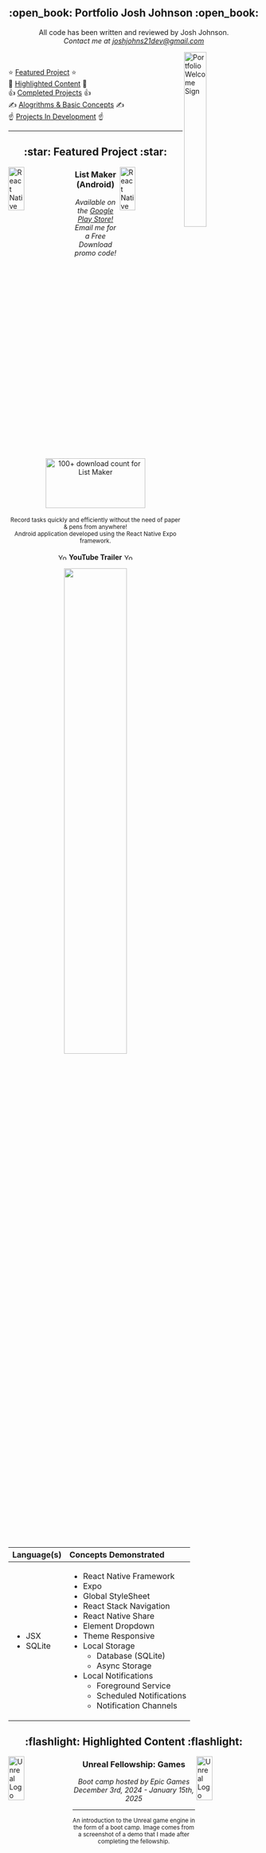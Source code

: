 <section id="heading">
<h1 align="center" style="font-weight: bold">:open_book: Portfolio Josh Johnson :open_book:</h1>

<div align='center'>

All code has been written and reviewed by Josh Johnson.<br>
<i>Contact me at joshjohns21dev@gmail.com</i><br>

</div>

<img src="/Portfolio_Assets/portfolio_welcome.gif" alt="Portfolio Welcome Sign" width="30%" height="30%" align='right'>

<br>

:star: [Featured Project](#star-featured-project-star) :star:<br>
:flashlight: [Highlighted Content](#flashlight-highlighted-content-flashlight) :flashlight:<br>
:thumbsup: [Completed Projects](#thumbsup-completed-projects-thumbsup) :thumbsup:<br>
:writing_hand: [Alogrithms & Basic Concepts](#writing_hand-algorithms--basic-concepts-writing_hand) :writing_hand:<br>
:point_up: [Projects In Development](#point_up-projects-in-development-point_up) :point_up:<br>

---
</section>

<!-- featured projects section -->
<section id="featured-project">
<h2 align="center">:star: Featured Project :star:</h2>

<img src="/Portfolio_Assets/react_native_logo.gif" alt="React Native Logo" width="25%" height="15%" align="left">
<img src="/Portfolio_Assets/react_native_logo.gif" alt="React Native Logo" width="25%" height="15%" align="right">

<h3 align="center">List Maker<br>&lpar;Android&rpar;</h3>
<div align="center">
    <i>Available on the <a href="https://play.google.com/store/apps/details?id=com.joshjohnsonhub.listmaker&pcampaignid=web_share">Google Play Store!</a><br>
    Email me for a Free Download promo code!</i>
</div>

<br>

<div align="center">

<img src="/Portfolio_Assets/list_maker_100_downloads.png" alt="100+ download count for List Maker" width="200px" height="100px">

</div>

<br>

<div align="center">
    <small>Record tasks quickly and efficiently without the need of paper &amp; pens from anywhere!<br>Android application developed using the React Native Expo framework.</small>
</div>

<br>

<div align='center'>

<img src="/Portfolio_Assets/YouTube_Logo.png" alt="YouTube Logo" width="18" height="12">
<strong>YouTube Trailer</strong>
<img src="/Portfolio_Assets/YouTube_Logo.png" alt="YouTube Logo" width="18" height="12">

[<img src="./Portfolio_Assets/list_maker_feature_graphic_v2.png" width="50%">](https://youtu.be/dqWbDTCgx-w?si=LbKm_MnFfUuBWN88)
</div>

<div align='center'>

| Language&lpar;s&rpar; | Concepts Demonstrated |
| :------------------------ | :------------------------ | 
| <ul><li>JSX</li><li>SQLite</li></ul> | <ul><li>React Native Framework</li><li>Expo</li><li>Global StyleSheet</li><li>React Stack Navigation</li><li>React Native Share</li><li>Element Dropdown</li><li>Theme Responsive</li><li>Local Storage<ul><li>Database (SQLite)</li><li>Async Storage</li></ul></li><li>Local Notifications<ul><li>Foreground Service</li><li>Scheduled Notifications</li><li>Notification Channels</li></ul></li></ul> |

</div>

</section>

<!-- highlighted content section -->
<section id="highlighted-content">
<h2 align="center">:flashlight: Highlighted Content :flashlight:</h2>

<img src="/Portfolio_Assets/Unreal_Engine_logo.png" alt="Unreal Logo" width="25%" height="15%" align="left">
<img src="/Portfolio_Assets/Unreal_Engine_logo.png" alt="Unreal Logo" width="25%" height="15%" align="right">

<h3 align="center">Unreal Fellowship: Games</h3>

<div align="center">
    <i>Boot camp hosted by Epic Games</i><br>
    <i>December 3rd, 2024 - January 15th, 2025</i>
</div>

<hr>

<div align="center">
    <small>An introduction to the Unreal game engine in the form of a boot camp. Image comes from a screenshot of a demo that I made after completing the fellowship.</small>
</div>

<br>

<div align='center'>

[<img src="./Portfolio_Assets/Unreal_Excitement3.png" width="90%">](https://youtu.be/XHenpeGaOaU)
</div>

</section>

<!-- completed projects section -->
<section id="completed-projects">
<h2 align="center">:thumbsup: Completed Projects :thumbsup:</h2>
<p align="center">
    <img src="/Portfolio_Assets/my_hero_academia.gif" alt="Izuku Midoriya Admiring Projects" width="500" height="250">
</p>

<div align='center'>

| Project | Language&lpar;s&rpar; | Concepts Demonstrated | Description |
| :------------------------: | :------------------------ | :----------------------- | :------------------------------------: |
| [Stock Alert](https://github.com/JoshMJohnson/Stock_Alert) | <p align='center'>Dart</p> | <ul><li>Flutter Framework</li><li>Foreground Service</li><li>Scheduled Local Notifications</li><li>Twelve Data API</li><li>Stack Navigation</li></ul> | Keeps you updated on the stock market by alerting you when major changes happen on you watchlist |
| [Simple Fitness Log - Android Application](https://github.com/JoshMJohnson/Fitness_Log_Ads) | <p align='center'>C#</p> | <ul><li>.NET MAUI Framework</li><li>Google AdMob</li><li>Google Play Store</li><li>Dotted Graph</li><li>Local Storage<ul><li>File System</li><li>Preferences</li><li>Database (SQLite)</li></ul></li><li>Navigation<ul><li>Tab</li><li>Flyout</li></ul></li><li>Theme Changes (light/dark mode)</li></ul> | A simple fitness log that records an individuals fitness achievements, goals, and basic recordings. Built using Microsoft .NET MAUI framework. |
| [Stock Tracker - Android Application](https://github.com/JoshMJohnson/StockTracker) | <p align='center'>C#</p> | <ul><li>.NET MAUI Framework</li><li>Local Push Notifications</li><li>Foreground Service</li><li>Local Storage<ul><li>Database (SQLite)</li><li>Preferences</li></ul></li><li>Routing</li><li>Timers</li><li>Twelve Data API</li><li>Buttons<ul><li>Radio</li><li>Slider</li><li>Picker</li><li>Time Picker</li></ul></li><li>Theme Changes (light/dark mode)</li></ul> | Android application that connects to the stock market and creates local push notifications. Notifications include a list of stocks that have changed by a certain percentage for that day. Percentage threshold, notification times, and watchlist stocks are picked by the user. Built using Microsoft .NET MAUI framework. |
| [Chess](/Chess) | <p align='center'>Python</p> | <ul><li>Alpha Blending</li><li>Hash Tables</li><li>Instances</li><li>Mouse Coordinates</li><li>User Input</li><li>2-Dimensional Arrays</li><li>Image Processing</li><li>Scripting</li><li>Python Libraries<ul><li>pygame</li><li>os</li><li>sys</li><li>threading</li><li>time</li></ul></li></ul> | Loads up a chess board and allows the game of chess to be played |
| [Tic&ndash;Tac&ndash;Toe](/TicTacToe) | <p align='center'>Python</p> | <ul><li>Timer Usage</li><li>Pop&ndash;Up Message Boxs</li><li>Arrays</li><li>Tables</li><li>Frames</li><li>Buttons</li><li>Random Integer/Float Generation</li><li>Scripting</li><li>Python Libraries<ul><li>Tkinter</li><li>Random</li><li>Time</li></ul></li></ul> | Tic&ndash;Tac&ndash;Toe game where the user can play against the AI or another human player |
| [Speed Force Prison Game](/Speed_Force_Prison_Game)  | <p align='center'>Java</p> | <ul><li>3&ndash;Dimensional Rendering</li><li>Sprites</li><li>User Input<ul><li>Keyboard</li><li>Mouse</li></ul></li><li>JFrames&sol;JPanels<ul><li>JButtons</li><li>JLabels</li><li>JTextFields</li></ul></li><li>Timer Usage</li><li>Image Usage</li><li>Threads</li><li>Java Class Interaction</li></ul> | 3&ndash;Dimensional game written in Java that uses Java&apos;s graphical interface for rendering effects |
| [Account Manager](/Account_Manager) | <ul><li>HTML</li><li>CSS</li><li>JavaScript</li><li>SQLite</li></ul> | <ul><li>Animation</li><li>Tables</li><li>JavaScript Promises</li><li>Form Usage<ul><li>Requirements</li><li>Hidden Content</li><li>User Input<ul><li>Password</li><li>Text</li><li>Date</li><li>Email</li><li>Tel</li><li>Radio</li><li>Image</li></ul></li></ul></li><li>Node JS</li><li>DOM Elements</li><li>Server Side vs. Client Side</li></li><li>Database Management<ul><li>Create Tables</li><li>Retrieving Data</li><li>Inserting Data</li><li>Updating Data</li><li>Removing Data</li></ul></li><li>Image Usage</li><li>Links<ul><li>Relative</li></ul><li>Custom Error Messages</li><li>User Permissions&sol;Restrictions</li></ul> | Allows a user to create&sol;delete accounts and be able to login&sol;logout of such accounts with special privileges based on user permissions |
| [Jokes Project](/Jokes_Project) | <ul><li>HTML</li><li>CSS</li><li>JavaScript</li><li>SQLite</li></ul> | <ul><li>Node JS</li><li>Database Management<ul><li>Create Tables</li><li>Retrieving Data</li><li>Inserting Data</li></ul></li><li>DOM Elements</li><li>Buttons</li><li>Links<ul><li>Relative</li></ul></li><li>Form Usage<ul><li>Requirements</li><li>Hidden Content</li><li>User Input<ul><li>Radio</li><li>Text</li><li>Checkbox</li><li>Textarea</li><li>Dropdown Box</li></ul></li></ul></li><li>Client Side vs. Server Side</li></ul> | Keeps a database of jokes that users can add jokes to and&frasl;or retrieve jokes from |
| [Ultimate Frisbee Wiki](/Ultimate_Frisbee_Wiki) | <ul><li>HTML</li><li>CSS</li></ul> | <ul><li>Links<ul><li>Anchor</li><li>Absolute</li></ul></li><li>Image Usage</li><li>Quotes</li><li>Lists<ul><li>Sorted</li><li>Unsorted</li></ul></li></ul> | Customized ultimate frisbee Wiki page |

</div>

---
</section>

<!-- algorithms & basic concepts section -->
<section id="algorithms">
<h2 align="center">:writing_hand: Algorithms & Basic Concepts :writing_hand:</h2>
<p align="center">
    <img src="/Portfolio_Assets/in_order_tree_traversal.gif" alt="In Order Tree Traversal" width="500" height="250">
</p>

<div align='center'>

| Algorithm&sol;Concept | Language | Concepts Demonstrated | Description |
| :------------------------: | :------------------------: | :------------------------ | :------------------------------------: |
| [Sort Array](/C/Sort_Array.c) | C | <ul><li>Sorting Algorithms<ul><li>Selection</li><li>Insertion</li><li>Quick</li><li>Bubble</li><li>Merge</li></ul></li><li>File Usage<ul><li>Reading from files</li></ul></li><li>Arrays</li><li>Pointers</li><li>Random Integer Generation</li></ul> | Organizes lists of integers in ascending order using different sorting algorithms with lists gathered using different methods |
| [Read&sol;Write File](/C/Read_Write_File.c) | C | <ul><li>File Usage<ul><li>Reading from files</li><li>Writing to files</li></ul></li></ul> | Demonstrates basic file operations |
| [Hello World](/C/Hello_World.c) | C | <p align="center">Using the console</p> | Classic &lsquo;hello world&rsquo; program |
| [Arraylist Management](/Java/ArrayListManagement.java) | Java | <ul><li>Better Comments Extension</li><li>Arraylist Specifications</li><li>Arraylist Insertion</li><li>Arraylist Deletion</li><li>Element Locating</li><li>Element Manipulation</li><li>Iteration</li></ul>  | Demonstrates Arraylist methods |
| [Sort Array](/Java/SortArray.java) | Java | <ul><li>Sorting Algorithms<ul><li>Selection</li><li>Insertion</li><li>Quick</li><li>Bubble</li><li>Merge</li></ul></li><li>File Usage<ul><li>Reading from files</li></ul></li><li>Arrays</li><li>Arraylists</li><li>Random Integer Generation</li></ul> | Organizes lists of integers in ascending order using different sorting algorithms with lists gathered using different methods |
| [Read&sol;Write File](/Java/ReadWriteFile.java) | Java | <ul><li>File Usage<ul><li>Reading from files</li><li>Writing to files</li></ul></li></ul>  | Demonstrates basic file operations |
| [Hello World](/Java/HelloWorld.java) | Java | <p align="center">Using the console</p>  | Classic &lsquo;hello world&rsquo; program |
| [Array Management](/JavaScript/array_management.js) | JavaScript | <ul><li>Better Comments Extension</li><li>Array Specifications</li><li>List Conditions</li><li>Iteration</li><li>List Manipulation</li><li>Insertion</li><li>Deletion</li><li>Element Locating</li><li>Element Manipulation</li></ul>  | Demonstrates array methods |
| [Sort Array](/JavaScript/sort_array.js) | JavaScript | <ul><li>Sorting Algorithms<ul><li>Selection</li><li>Insertion</li><li>Quick</li><li>Bubble</li><li>Merge</li></ul></li><li>File Usage<ul><li>Reading from files</li></ul></li><li>Arrays</li><li>Random Integer Generation</li></ul> | Organizes lists of integers in ascending order using different sorting algorithms with lists gathered using different methods |
| [Hello World](/JavaScript/hello_world.js) | JavaScript | <p align="center">Using the console</p>  | Classic &lsquo;hello world&rsquo; program |
| [List Management](/Python/ListManagement.py) | Python | <ul><li>Better Comments Extension</li><li>List Specifications</li><li>Insertion</li><li>Deletion</li><li>Element Locating</li><li>Element Manipulation</li></ul>  | Demonstrates list functions |
| [Sort Array](/Python/SortArray.py) | Python | <ul><li>Sorting Algorithms<ul><li>Selection</li><li>Insertion</li><li>Quick</li><li>Bubble</li><li>Merge</li></ul></li><li>File Usage<ul><li>Reading from files</li></ul></li><li>Arrays</li><li>Random Integer Generation</li></ul> | Organizes lists of integers in ascending order using different sorting algorithms with lists gathered using different methods |
| [Read&sol;Write File](/Python/ReadWriteFile.py) | Python | <ul><li>File Usage<ul><li>Reading from files</li><li>Writing to files</li></ul></li></ul> | Demonstrates basic file operations |
| [Hello World](/Python/HelloWorld.py) | Python | <p align="center">Using the console</p>  | Classic &lsquo;hello world&rsquo; program |

</div>

---
</section>

<!-- projects in development section -->
<section id="development-projects">
<h2 align="center">:point_up: Projects In Development :point_up:</h2>
<p align="center">
    <img src="/Portfolio_Assets/mr_incredible_coding.gif" alt="Mr Incredible Working Tirelessly" width="500" height="250">
</p>

<div align='center'>

| Project | Language&lpar;s&rpar; | Concepts Demonstrated | Description |
| :------------------------: | :------------------------: | :------------------------ | :------------------------------------: |
| Alarm Hub | Dart | <ul><li>Flutter Framework</li><li>Foreground Service</li><li>Scheduled Alarms</li><li>Twelve Data API</li><li>Stack Navigation</li></ul> | |

</div>

<div align='center'>

<sup>_Projects in development are currently being worked on_</sup>

</div>

</section>

<!-- footer section -->
<div align="center">
    <p>:arrow_up: <a href="#open_book-portfolio-josh-johnson-open_book">Back to top</a> :arrow_up:</p>
</div>